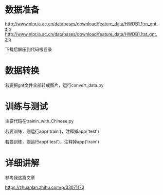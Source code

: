 数据准备
======
http://www.nlpr.ia.ac.cn/databases/download/feature_data/HWDB1.1trn_gnt.zip
http://www.nlpr.ia.ac.cn/databases/download/feature_data/HWDB1.1tst_gnt.zip

下载后解压到代码根目录


数据转换
======
若要把gnt文件全部转成图片，运行convert_data.py

训练与测试
======
主要代码在trainin_with_Chinese.py

若要训练，则运行app('train')，注释掉app('test')

若要训练，则运行app('test')，注释掉app('train')

详细讲解
======
参考我这篇文章

https://zhuanlan.zhihu.com/p/33071173

